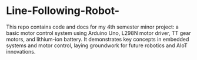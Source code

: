 # Line-Following-Robot-
This repo contains code and docs for my 4th semester minor project: a basic motor control system using Arduino Uno, L298N motor driver, TT gear motors, and lithium-ion battery. It demonstrates key concepts in embedded systems and motor control, laying groundwork for future robotics and AIoT innovations.
